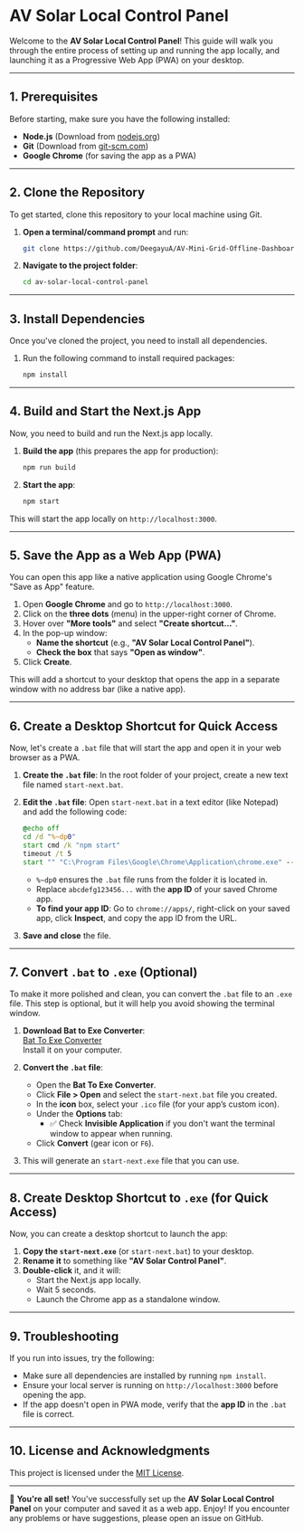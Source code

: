 
# AV Solar Local Control Panel

Welcome to the **AV Solar Local Control Panel**! This guide will walk you through the entire process of setting up and running the app locally, and launching it as a Progressive Web App (PWA) on your desktop.

---

## 1. Prerequisites

Before starting, make sure you have the following installed:
- **Node.js** (Download from [nodejs.org](https://nodejs.org/))
- **Git** (Download from [git-scm.com](https://git-scm.com/))
- **Google Chrome** (for saving the app as a PWA)

---

## 2. Clone the Repository

To get started, clone this repository to your local machine using Git.

1. **Open a terminal/command prompt** and run:
   ```bash
   git clone https://github.com/DeegayuA/AV-Mini-Grid-Offline-Dashboard.git
   ```

2. **Navigate to the project folder**:
   ```bash
   cd av-solar-local-control-panel
   ```

---

## 3. Install Dependencies

Once you've cloned the project, you need to install all dependencies.

1. Run the following command to install required packages:
   ```bash
   npm install
   ```

---

## 4. Build and Start the Next.js App

Now, you need to build and run the Next.js app locally.

1. **Build the app** (this prepares the app for production):
   ```bash
   npm run build
   ```

2. **Start the app**:
   ```bash
   npm start
   ```

This will start the app locally on `http://localhost:3000`.

---

## 5. Save the App as a Web App (PWA)

You can open this app like a native application using Google Chrome's "Save as App" feature.

1. Open **Google Chrome** and go to `http://localhost:3000`.
2. Click on the **three dots** (menu) in the upper-right corner of Chrome.
3. Hover over **"More tools"** and select **"Create shortcut..."**.
4. In the pop-up window:
   - **Name the shortcut** (e.g., **"AV Solar Local Control Panel"**).
   - **Check the box** that says **"Open as window"**.
5. Click **Create**.

This will add a shortcut to your desktop that opens the app in a separate window with no address bar (like a native app).

---

## 6. Create a Desktop Shortcut for Quick Access

Now, let's create a `.bat` file that will start the app and open it in your web browser as a PWA.

1. **Create the `.bat` file**:
   In the root folder of your project, create a new text file named `start-next.bat`.

2. **Edit the `.bat` file**:
   Open `start-next.bat` in a text editor (like Notepad) and add the following code:
   
   ```bat
   @echo off
   cd /d "%~dp0"
   start cmd /k "npm start"
   timeout /t 5
   start "" "C:\Program Files\Google\Chrome\Application\chrome.exe" --profile-directory=Default --app-id=abcdefg123456...
   ```
   - `%~dp0` ensures the `.bat` file runs from the folder it is located in.
   - Replace `abcdefg123456...` with the **app ID** of your saved Chrome app.
   - **To find your app ID**: Go to `chrome://apps/`, right-click on your saved app, click **Inspect**, and copy the app ID from the URL.

3. **Save and close** the file.

---

## 7. Convert `.bat` to `.exe` (Optional)

To make it more polished and clean, you can convert the `.bat` file to an `.exe` file. This step is optional, but it will help you avoid showing the terminal window.

1. **Download Bat to Exe Converter**:  
   [Bat To Exe Converter](https://bat-to-exe-converter.en.softonic.com/)  
   Install it on your computer.

2. **Convert the `.bat` file**:
   - Open the **Bat To Exe Converter**.
   - Click **File > Open** and select the `start-next.bat` file you created.
   - In the **icon** box, select your `.ico` file (for your app’s custom icon).
   - Under the **Options** tab:
     - ✅ Check **Invisible Application** if you don't want the terminal window to appear when running.
   - Click **Convert** (gear icon or `F6`).

3. This will generate an `start-next.exe` file that you can use.

---

## 8. Create Desktop Shortcut to `.exe` (for Quick Access)

Now, you can create a desktop shortcut to launch the app:

1. **Copy the `start-next.exe`** (or `start-next.bat`) to your desktop.
2. **Rename it** to something like **"AV Solar Control Panel"**.
3. **Double-click** it, and it will:
   - Start the Next.js app locally.
   - Wait 5 seconds.
   - Launch the Chrome app as a standalone window.

---

## 9. Troubleshooting

If you run into issues, try the following:
- Make sure all dependencies are installed by running `npm install`.
- Ensure your local server is running on `http://localhost:3000` before opening the app.
- If the app doesn't open in PWA mode, verify that the **app ID** in the `.bat` file is correct.

---

## 10. License and Acknowledgments

This project is licensed under the [MIT License](LICENSE).

---

🎉 **You're all set!** You've successfully set up the **AV Solar Local Control Panel** on your computer and saved it as a web app. Enjoy! If you encounter any problems or have suggestions, please open an issue on GitHub.
